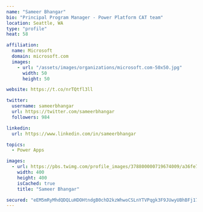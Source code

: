```yaml
---
name: "Sameer Bhangar"
bio: "Principal Program Manager - Power Platform CAT team"
location: Seattle, WA
type: "profile"
heat: 58

affiliation:
  name: Microsoft
  domain: microsoft.com
  images:
    - url: "/assets/images/organizations/microsoft.com-50x50.jpg"
      width: 50
      height: 50

website: https://t.co/nrTQtfl3ll

twitter:
  username: sameerbhangar
  url: https://twitter.com/sameerbhangar
  followers: 984

linkedin:
  url: https://www.linkedin.com/in/sameerbhangar

topics:
  - Power Apps

images:
  - url: https://pbs.twimg.com/profile_images/378800000719674009/a36fe7ddfab1778b76e5793772e43798_400x400.jpeg
    width: 400
    height: 400
    isCached: true
    title: "Sameer Bhangar"

secured: "eEM5mRyMhdQDQLuHDOHtndgB0chD2kzWhwoCSLnYTVPqgk3F9JUwyUBhBFj17W1pm/C57VVepFABkj+wwaUr6l/VferlZ8dk2mkdQ8dbQQJtv1s+XWPplsJl3F+4VA32w/G4sr2+CKCyeOhoHCiscwoyerC4lHvrLLO7+xM9Azgs/j5AM1MFsNmdo+g+E9WnOTyiMdZfdJtQBv82Mh8/SclsnHVRJjon6J40TgmJtE0ScOwo20KN17HAjJtFKvJ1dZaER2ToHwb2g5t5R6/TmxzVmoR8W1bG0Ej2ZZKxk4NXFNXIOOWlr4ECYh8ehiWqwsVHamR8JQ1K7LDhXoDvYl+sRXuplMRho34idGAZkkrcH88ODEAymOVND4ypT042GJ4tVg4lcMGHvfcXlT9ecw==;oCaUutFSzH2nHGaGK9vk8g=="
---
```



